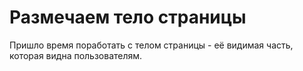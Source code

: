 # Размечаем тело страницы

Пришло время поработать с телом страницы - её видимая часть, которая видна пользователям.
